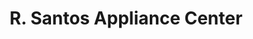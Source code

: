 ---
title: "R. Santos Appliance Center"
url: /malolos/r-santos-appliance-center/
shop: Haushaltsgeräte
---